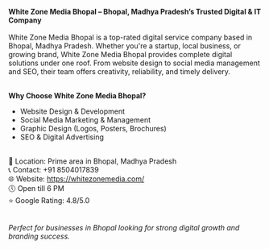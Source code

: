 <strong>White Zone Media Bhopal – Bhopal, Madhya Pradesh’s Trusted Digital & IT Company</strong><br><br>
White Zone Media Bhopal is a top-rated digital service company based in Bhopal, Madhya Pradesh. Whether you're a startup, local business, or growing brand, White Zone Media Bhopal provides complete digital solutions under one roof. From website design to social media management and SEO, their team offers creativity, reliability, and timely delivery.<br><br>

<b>Why Choose White Zone Media Bhopal?</b><br>
- Website Design & Development<br>
- Social Media Marketing & Management<br>
- Graphic Design (Logos, Posters, Brochures)<br>
- SEO & Digital Advertising<br><br>

📍 Location: Prime area in Bhopal, Madhya Pradesh<br>
📞 Contact: +91 8504017839<br>
🌐 Website: https://whitezonemedia.com/<br>
🕔 Open till 6 PM<br>
⭐ Google Rating: 4.8/5.0<br><br>

<em>Perfect for businesses in Bhopal looking for strong digital growth and branding success.</em><br>
